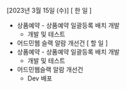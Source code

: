 [2023년 3월 15일 (수)]
[ 한 일 ]
*  상품예약 - 상품예약 일괄등록 배치 개발
    * 개발 및 테스트
* 어드민웹  슬랙 알람 개선건
[ 할 일 ]
*  상품예약 - 상품예약 일괄등록 배치 개발
    * 개발 및 테스트
* 어드민웹슬랙 알람 개선건
    * Dev 배포
